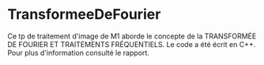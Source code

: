 # TransformeeDeFourier
Ce tp de traitement d'image de M1 aborde le concepte de la  TRANSFORMÉE DE FOURIER ET TRAITEMENTS FRÉQUENTIELS.
Le code a été écrit en C++.
Pour plus d'information consulté le rapport.
